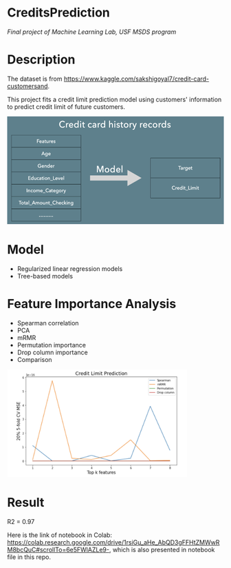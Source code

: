 # CreditsPrediction
*Final project of Machine Learning Lab, USF MSDS program*


# Description

The dataset is from https://www.kaggle.com/sakshigoyal7/credit-card-customersand.

This project fits a credit limit prediction model using customers' information to predict credit limit of future customers.

<img src = './data.png' height = 250>

# Model

- Regularized linear regression models
- Tree-based models


# Feature Importance Analysis

- Spearman correlation
- PCA
- mRMR
- Permutation importance
- Drop column importance
- Comparison

<img src = './featimp.png' height = 250>


# Result

R2 = 0.97


Here is the link of notebook in Colab: https://colab.research.google.com/drive/1rsiGu_aHe_AbQD3gFFHtZMWwRM8bcQuC#scrollTo=6e5FWlAZLe9-, which is also presented in notebook file in this repo.
